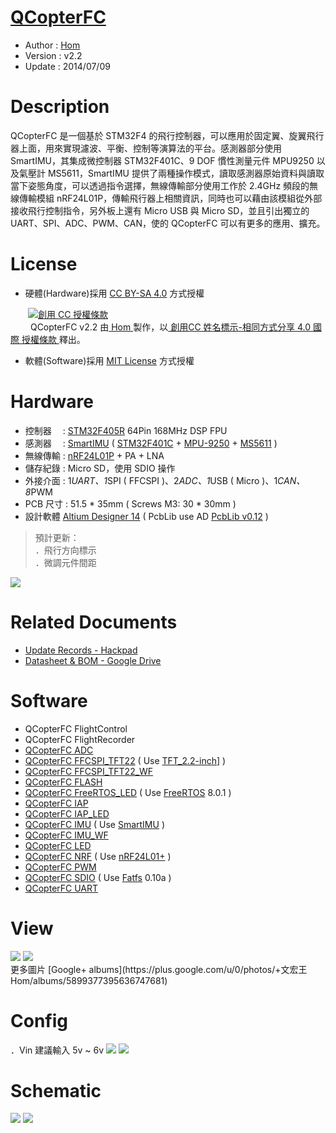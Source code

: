 [QCopterFC](https://github.com/QCopter/QCopterFlightControl)
========
* Author  : [Hom](https://about.me/Hom)
* Version : v2.2
* Update  : 2014/07/09

Description
========
QCopterFC 是一個基於 STM32F4 的飛行控制器，可以應用於固定翼、旋翼飛行器上面，用來實現濾波、平衡、控制等演算法的平台。感測器部分使用 SmartIMU，其集成微控制器 STM32F401C、9 DOF 慣性測量元件 MPU9250 以及氣壓計 MS5611，SmartIMU 提供了兩種操作模式，讀取感測器原始資料與讀取當下姿態角度，可以透過指令選擇，無線傳輸部分使用工作於 2.4GHz 頻段的無線傳輸模組 nRF24L01P，傳輸飛行器上相關資訊，同時也可以藉由該模組從外部接收飛行控制指令，另外板上還有 Micro USB 與 Micro SD，並且引出獨立的 UART、SPI、ADC、PWM、CAN，使的 QCopterFC 可以有更多的應用、擴充。

License
========
* 硬體(Hardware)採用 [CC BY-SA 4.0](http://creativecommons.org/licenses/by-sa/4.0/deed.zh_TW) 方式授權 
  
　　<a rel="license" href="http://creativecommons.org/licenses/by-sa/4.0/deed.zh_TW"><img alt="創用 CC 授權條款" style="border-width:0" src="http://i.creativecommons.org/l/by-sa/3.0/tw/80x15.png" /></a>  
　　<span xmlns:dct="http://purl.org/dc/terms/" property="dct:title"> QCopterFC v2.2 </span>由<a xmlns:cc="http://creativecommons.org/ns#" href="http://about.me/Hom" property="cc:attributionName" rel="cc:attributionURL"> Hom </a>製作，以<a rel="license" href="http://creativecommons.org/licenses/by-sa/4.0/deed.zh_TW"> 創用CC 姓名標示-相同方式分享 4.0 國際 授權條款 </a>釋出。  

* 軟體(Software)採用 [MIT License](http://opensource.org/licenses/MIT) 方式授權  

Hardware
========
* 控制器　 : [STM32F405R](http://www.st.com/web/catalog/mmc/FM141/SC1169/SS1577/LN1035/PF252144) 64Pin 168MHz DSP FPU
* 感測器　 : [SmartIMU](https://github.com/Hom-Wang/SmartIMU) ( [STM32F401C](http://www.st.com/web/en/catalog/mmc/FM141/SC1169/SS1577/LN1810) + [MPU-9250](http://www.invensense.com/mems/gyro/mpu9250.html) + [MS5611](http://www.meas-spec.com/product/pressure/MS5611-01BA03.aspx) )
* 無線傳輸 : [nRF24L01P](http://www.nordicsemi.com/eng/Products/2.4GHz-RF/nRF24L01P) + PA + LNA
* 儲存紀錄 : Micro SD，使用 SDIO 操作
* 外接介面 : 1*UART、1*SPI ( FFCSPI )、2*ADC、1*USB ( Micro )、1*CAN、8*PWM
* PCB 尺寸 : 51.5 * 35mm ( Screws M3: 30 * 30mm )
* 設計軟體 [Altium Designer 14](http://www.altium.com/en/products/altium-designer) ( PcbLib use AD [PcbLib v0.12](https://github.com/OpenPCB/AltiumDesigner_PcbLibrary/releases/tag/v0.12) )  

 > 預計更新：  
 > ．飛行方向標示  
 > ．微調元件間距  

<img src="https://lh6.googleusercontent.com/-DM7NHDq6rQs/U1UsC_ElBbI/AAAAAAAAHq0/5NbuoV3Cs6A/s1600/QCopterFC_System_v2.2.png" />

Related Documents
========
* [Update Records - Hackpad](https://hom.hackpad.com/QCopterFC-EvK2EHj4bqH)
* [Datasheet & BOM - Google Drive](https://drive.google.com/folderview?id=0BzL2wwAot6oPS0thRUVrb0VadTQ&usp=sharing)

Software
========
* QCopterFC FlightControl
* QCopterFC FlightRecorder
* [QCopterFC ADC](https://github.com/QCopter/QCopterFlightControl/tree/master/Software/TEST_QCopterFC_ADC)
* [QCopterFC FFCSPI_TFT22](https://github.com/QCopter/QCopterFlightControl/tree/master/Software/TEST_QCopterFC_FFCSPI_TFT22) ( Use [TFT_2.2-inch](https://github.com/OpenPCB/TFT_2.2-inch)] )
* [QCopterFC FFCSPI_TFT22_WF](https://github.com/QCopter/QCopterFlightControl/tree/master/Software/TEST_QCopterFC_FFCSPI_TFT22_WF)
* [QCopterFC FLASH](https://github.com/QCopter/QCopterFlightControl/tree/master/Software/TEST_QCopterFC_FLASH)
* [QCopterFC FreeRTOS_LED](https://github.com/QCopter/QCopterFlightControl/tree/master/Software/TEST_QCopterFC_FreeRTOS_LED) ( Use [FreeRTOS](http://www.freertos.org/) 8.0.1 )
* [QCopterFC IAP](https://github.com/QCopter/QCopterFlightControl/tree/master/Software/TEST_QCopterFC_IAP)
* [QCopterFC IAP_LED](https://github.com/QCopter/QCopterFlightControl/tree/master/Software/TEST_QCopterFC_IAP_LED)
* [QCopterFC IMU](https://github.com/QCopter/QCopterFlightControl/tree/master/Software/TEST_QCopterFC_IMU) ( Use [SmartIMU](https://github.com/Hom-Wang/SmartIMU) )
* [QCopterFC IMU_WF](https://github.com/QCopter/QCopterFlightControl/tree/master/Software/TEST_QCopterFC_IMU_WF)
* [QCopterFC LED](https://github.com/QCopter/QCopterFlightControl/tree/master/Software/TEST_QCopterFC_LED)
* [QCopterFC NRF](https://github.com/QCopter/QCopterFlightControl/tree/master/Software/TEST_QCopterFC_NRF) ( Use [nRF24L01+](https://www.nordicsemi.com/chi/node_176/2.4GHz-RF/nRF24L01P) )
* [QCopterFC PWM](https://github.com/QCopter/QCopterFlightControl/tree/master/Software/TEST_QCopterFC_PWM)
* [QCopterFC SDIO](https://github.com/QCopter/QCopterFlightControl/tree/master/Software/TEST_QCopterFC_SDIO) ( Use [Fatfs](http://elm-chan.org/fsw/ff/00index_e.html) 0.10a )
* [QCopterFC UART](https://github.com/QCopter/QCopterFlightControl/tree/master/Software/TEST_QCopterFC_UART)

View
========
<img src="https://lh5.googleusercontent.com/-aCFF4G5FxdU/U5ctHNIhsVI/AAAAAAAAJEI/X5uot4Gjqeg/s1600/DSC_2243.jpg" />
<img src="https://lh3.googleusercontent.com/-PsoV7JZEWkc/U5ctGThWgKI/AAAAAAAAJEE/fsjt34W0jXk/s1600/DSC_2242.jpg" />
<br />
更多圖片 [Google+ albums](https://plus.google.com/u/0/photos/+文宏王Hom/albums/5899377395636747681)

Config
========
．Vin 建議輸入 5v ~ 6v
<img src="https://lh3.googleusercontent.com/-i1jYrr84_Tc/U1lOvLOxa9I/AAAAAAAAH1I/iJ3X6pUUzP4/s1600/MechanicalTop.png" />
<img src="https://lh6.googleusercontent.com/-ccBIlU9MAfQ/U1lOvAvklgI/AAAAAAAAH1E/YsOaFJj8hXk/s1600/MechanicalBottom.png" />

Schematic
========
<img src="https://lh6.googleusercontent.com/-H14qpF6-0r0/U1UsEegXJiI/AAAAAAAAHrQ/8hxHSZB0SXY/s1600/QCopterFC_v2.2_Sch_1.png" />
<img src="https://lh4.googleusercontent.com/-e7WyY739wD4/U1UsFOjysDI/AAAAAAAAHrw/TC9kQGoledM/s1600/QCopterFC_v2.2_Sch_2.png" />
